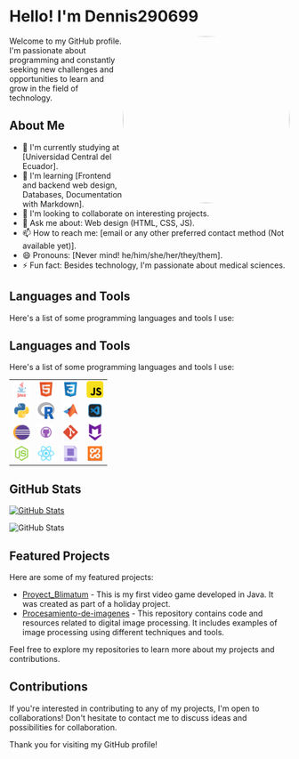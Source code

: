 # Hello! I'm Dennis290699

<img src="https://github.com/Dennis290699.png" align="right" width="300" height="300" style="border-radius: 50%;">

Welcome to my GitHub profile. I'm passionate about programming and constantly seeking new challenges and opportunities to learn and grow in the field of technology.

## About Me

- 🔭 I'm currently studying at [Universidad Central del Ecuador].
- 🌱 I'm learning [Frontend and backend web design, Databases, Documentation with Markdown].
- 👯 I'm looking to collaborate on interesting projects.
- 💬 Ask me about: Web design (HTML, CSS, JS).
- 📫 How to reach me: [email or any other preferred contact method (Not available yet)].
- 😄 Pronouns: [Never mind! he/him/she/her/they/them].
- ⚡ Fun fact: Besides technology, I'm passionate about medical sciences.

## Languages and Tools

Here's a list of some programming languages and tools I use:

## Languages and Tools

Here's a list of some programming languages and tools I use:

| | | | |
|:---:|:---:|:---:|:---:|
| <img src="./assets/java.png" width="30" height="30"> | <img src="./assets/html.png" width="30" height="30"> | <img src="./assets/css.png" width="30" height="30"> | <img src="./assets/javascript.png" width="30" height="30"> |
| <img src="./assets/python.png" width="30" height="30"> | <img src="./assets/r.png" width="30" height="30"> | <img src="./assets/matlab.png" width="30" height="30"> | <img src="./assets/VS.png" width="30" height="30"> |
| <img src="./assets/eclipse.png" width="30" height="30"> | <img src="./assets/github.png" width="30" height="30"> | <img src="./assets/git.png" width="30" height="30"> | <img src="./assets/markdown.png" width="30" height="30"> |
| <img src="./assets/nodejs.png" width="30" height="30"> | <img src="./assets/react.png" width="30" height="30"> | <img src="./assets/sql.png" width="30" height="30"> | <img src="./assets/xampp.png" width="30" height="30"> |

## GitHub Stats

[![GitHub Stats](https://github-readme-stats.vercel.app/api?username=Dennis290699&show_icons=true)](https://github.com/Dennis290699)

![GitHub Stats](https://github-readme-stats.vercel.app/api/top-langs/?username=Dennis290699&langs_count=6&layout=compact)

## Featured Projects

Here are some of my featured projects:

- [Proyect_Blimatum](https://github.com/Dennis290699/Proyect_Blimatum) - This is my first video game developed in Java. It was created as part of a holiday project.
- [Procesamiento-de-imagenes](https://github.com/Dennis290699/Procesamiento-de-imagenes) - This repository contains code and resources related to digital image processing. It includes examples of image processing using different techniques and tools.

Feel free to explore my repositories to learn more about my projects and contributions.

## Contributions

If you're interested in contributing to any of my projects, I'm open to collaborations! Don't hesitate to contact me to discuss ideas and possibilities for collaboration.

Thank you for visiting my GitHub profile!
